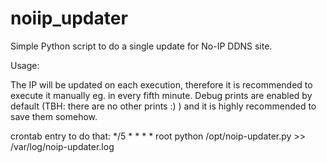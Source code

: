 # noiip_updater
Simple Python script to do a single update for No-IP DDNS site.

Usage:

The IP will be updated on each execution, therefore it is recommended to execute it manually eg. in every fifth minute. Debug prints are enabled by default (TBH: there are no other prints :) ) and it is highly recommended to save them somehow.

crontab entry to do that:
*/5 *   * * *   root    python /opt/noip-updater.py >> /var/log/noip-updater.log
